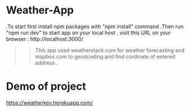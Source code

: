 # Weather-App

.To start first install npm packages with "npm install" command
.Then run "npm run dev" to start app on your local host
. visit this URL on your browser : http://localhost:3000/

>> This app used weatherstack.com for weather forecasting and mapbox.com to geodcoding and find cordinate of entered address .

# Demo of project 
https://weatherkey.herokuapp.com/

